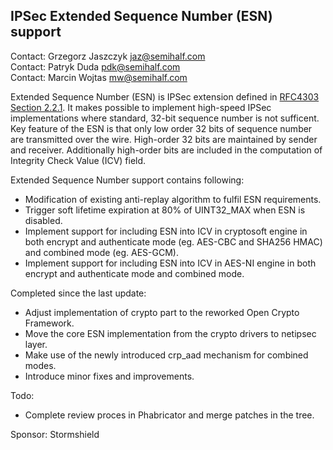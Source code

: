 ## IPSec Extended Sequence Number (ESN) support ##

Contact: Grzegorz Jaszczyk <jaz@semihalf.com>  
Contact: Patryk Duda <pdk@semihalf.com>  
Contact: Marcin Wojtas <mw@semihalf.com>  

Extended Sequence Number (ESN) is IPSec extension defined in [RFC4303 Section 2.2.1](https://tools.ietf.org/html/rfc4303#section-2.2.1).
It makes possible to implement high-speed IPSec implementations where standard, 32-bit sequence number is not sufficent.
Key feature of the ESN is that only low order 32 bits of sequence number are transmitted over the wire.
High-order 32 bits are maintained by sender and receiver. Additionally high-order bits are included in the computation of Integrity Check Value (ICV) field.

Extended Sequence Number support contains following:

  * Modification of existing anti-replay algorithm to fulfil ESN requirements.
  * Trigger soft lifetime expiration at 80% of UINT32\_MAX when ESN is disabled.
  * Implement support for including ESN into ICV in cryptosoft engine in both
    encrypt and authenticate mode (eg. AES-CBC and SHA256 HMAC) and combined
    mode (eg. AES-GCM).
  * Implement support for including ESN into ICV in AES-NI engine in both
    encrypt and authenticate mode and combined mode.

Completed since the last update:

  * Adjust implementation of crypto part to the reworked Open Crypto Framework.
  * Move the core ESN implementation from the crypto drivers to netipsec layer.
  * Make use of the newly introduced crp_aad mechanism for combined modes.
  * Introduce minor fixes and improvements.

Todo:

  * Complete review proces in Phabricator and merge patches in the tree.

Sponsor: Stormshield

